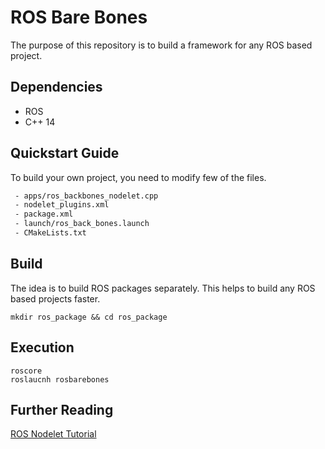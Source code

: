 # ROS Bare Bones

The purpose of this repository is to build a framework for any ROS based project.

## Dependencies
- ROS
- C++ 14

##  Quickstart Guide
To build your own project, you need to modify few of the files.
```html
 - apps/ros_backbones_nodelet.cpp
 - nodelet_plugins.xml
 - package.xml
 - launch/ros_back_bones.launch
 - CMakeLists.txt
```


## Build

The idea is to build ROS packages separately. This helps to build any ROS based projects faster. 
```
mkdir ros_package && cd ros_package
```

## Execution

```
roscore
roslaucnh rosbarebones
```

## Further Reading

[ROS Nodelet Tutorial](http://wiki.ros.org/nodelet/Tutorials/Porting%20nodes%20to%20nodelets)
